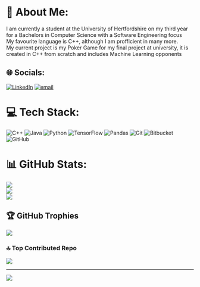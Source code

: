 # 💫 About Me:
I am currently a student at the University of Hertfordshire on my third year for a Bachelors in Computer Science with a Software Engineering focus<br>My favourite language is C++, although I am profficient in many more.<br>My current project is my Poker Game for my final project at university, it is created in C++ from scratch and includes Machine Learning opponents


## 🌐 Socials:
[![LinkedIn](https://img.shields.io/badge/LinkedIn-%230077B5.svg?logo=linkedin&logoColor=white)](https://linkedin.com/in/cooper-lynn-371481252) [![email](https://img.shields.io/badge/Email-D14836?logo=gmail&logoColor=white)](mailto:cooperlynn545@gmail.com) 

# 💻 Tech Stack:
![C++](https://img.shields.io/badge/c++-%2300599C.svg?style=for-the-badge&logo=c%2B%2B&logoColor=white) ![Java](https://img.shields.io/badge/java-%23ED8B00.svg?style=for-the-badge&logo=openjdk&logoColor=white) ![Python](https://img.shields.io/badge/python-3670A0?style=for-the-badge&logo=python&logoColor=ffdd54) ![TensorFlow](https://img.shields.io/badge/TensorFlow-%23FF6F00.svg?style=for-the-badge&logo=TensorFlow&logoColor=white) ![Pandas](https://img.shields.io/badge/pandas-%23150458.svg?style=for-the-badge&logo=pandas&logoColor=white) ![Git](https://img.shields.io/badge/git-%23F05033.svg?style=for-the-badge&logo=git&logoColor=white) ![Bitbucket](https://img.shields.io/badge/bitbucket-%230047B3.svg?style=for-the-badge&logo=bitbucket&logoColor=white) ![GitHub](https://img.shields.io/badge/github-%23121011.svg?style=for-the-badge&logo=github&logoColor=white)
# 📊 GitHub Stats:
![](https://github-readme-stats.vercel.app/api?username=Cooper-Lynn&theme=cobalt&hide_border=false&include_all_commits=false&count_private=false)<br/>
![](https://nirzak-streak-stats.vercel.app/?user=Cooper-Lynn&theme=cobalt&hide_border=false)<br/>
![](https://github-readme-stats.vercel.app/api/top-langs/?username=Cooper-Lynn&theme=cobalt&hide_border=false&include_all_commits=false&count_private=false&layout=compact)

## 🏆 GitHub Trophies
![](https://github-profile-trophy.vercel.app/?username=Cooper-Lynn&theme=radical&no-frame=false&no-bg=true&margin-w=4)

### 🔝 Top Contributed Repo
![](https://github-contributor-stats.vercel.app/api?username=Cooper-Lynn&limit=5&theme=dark&combine_all_yearly_contributions=true)

---
[![](https://visitcount.itsvg.in/api?id=Cooper-Lynn&icon=0&color=0)](https://visitcount.itsvg.in)

<!-- Proudly created with GPRM ( https://gprm.itsvg.in ) -->
